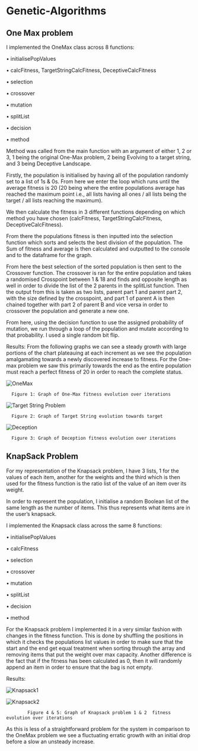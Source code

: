 # Genetic-Algorithms

 ## One Max problem
I implemented the OneMax class across 8 functions:

•	initialisePopValues

•	calcFitness, TargetStringCalcFitness, DeceptiveCalcFitness

•	selection

•	crossover

•	mutation

•	splitList

•	decision

•	method

Method was called from the main function with an argument of either 1, 2 or 3, 1 being the original One-Max problem, 2 being Evolving to a target string, and 3 being Deceptive Landscape.


Firstly, the population is initialised by having all of the population randomly set to a list of 1s & 0s. From here we enter the loop which runs until the average fitness is 20 (20 being where the entire populations average has reached the maximum point i.e., all lists having all ones / all lists being the target / all lists reaching the maximum).


We then calculate the fitness in 3 different functions depending on which method you have chosen (calcFitness, TargetStringCalcFitness, DeceptiveCalcFitness).


From there the populations fitness is then inputted into the selection function which sorts and selects the best division of the population. The Sum of fitness and average is then calculated and outputted to the console and to the dataframe for the graph. 


From here the best selection of the sorted population is then sent to the Crossover function. The crossover is ran for the entire population and takes a randomised Crosspoint between 1 & 18 and finds and opposite length as well in order to divide the list of the 2 parents in the splitList function. Then the output from this is taken as two lists, parent part 1 and parent part 2, with the size defined by the crosspoint, and part 1 of parent A is then chained together with part 2 of parent B and vice versa in order to crossover the population and generate a new one.

From here, using the decision function to use the assigned probability of mutation, we run through a loop of the population and mutate according to that probability. I used a single random bit flip.

 Results:
From the following graphs we can see a steady growth with large portions of the chart plateauing at each increment as we see the population amalgamating towards a newly discovered increase to fitness. For the One-max problem we saw this primarily towards the end as the entire population must reach a perfect fitness of 20 in order to reach the complete status.

![OneMax](https://i.imgur.com/xXkX8zv.png)
              
      Figure 1: Graph of One-Max fitness evolution over iterations
      
![Target String Problem](https://i.imgur.com/wI8rlnh.png)

      Figure 2: Graph of Target String evolution towards target 

![Deception](https://i.imgur.com/McwcOLO.png)

      Figure 3: Graph of Deception fitness evolution over iterations

## KnapSack Problem

For my representation of the Knapsack problem, I have 3 lists, 1 for the values of each item, another for the weights and the third which is then used for the fitness function is the ratio list of the value of an item over its weight. 

In order to represent the population, I initialise a random Boolean list of the same length as the number of items. This thus represents what items are in the user’s knapsack.

I implemented the Knapsack class across the same 8 functions:

•	initialisePopValues

•	calcFitness

•	selection

•	crossover

•	mutation

•	splitList

•	decision

•	method

For the Knapsack problem I implemented it in a very similar fashion with changes in the fitness function. This is done by shuffling the positions in which it checks the populations list values in order to make sure that the start and the end get equal treatment when sorting through the array and removing items that put the weight over max capacity. Another difference is the fact that if the fitness has been calculated as 0, then it will randomly append an item in order to ensure that the bag is not empty.

Results:

![Knapsack1](https://i.imgur.com/hfKaPtV.png)

![Knapsack2](https://i.imgur.com/kxp8LpK.png)

            Figure 4 & 5: Graph of Knapsack problem 1 & 2  fitness evolution over iterations
As this is less of a straightforward problem for the system in comparison to the OneMax problem we see a fluctuating erratic growth with an initial drop before a slow an unsteady increase. 
